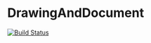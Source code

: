 # DrawingAndDocument
[![Build Status](https://travis-ci.org/AbhijitParate/DrawingAndDocument.svg?branch=master)](https://travis-ci.org/AbhijitParate/DrawingAndDocument)